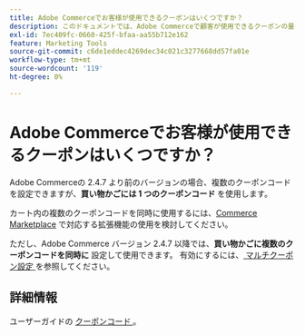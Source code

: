 ```yaml
---
title: Adobe Commerceでお客様が使用できるクーポンはいくつですか？
description: このドキュメントでは、Adobe Commerceで顧客が使用できるクーポンの量を説明します。
exl-id: 7ec409fc-0660-425f-bfaa-aa55b712e162
feature: Marketing Tools
source-git-commit: c6de1eddec4269dec34c021c3277668dd57fa01e
workflow-type: tm+mt
source-wordcount: '119'
ht-degree: 0%

---
```


# Adobe Commerceでお客様が使用できるクーポンはいくつですか？

Adobe Commerceの 2.4.7 より前のバージョンの場合、複数のクーポンコードを設定できますが、**買い物かごには 1 つのクーポンコード** を使用します。

カート内の複数のクーポンコードを同時に使用するには、[Commerce Marketplace](https://marketplace.magento.com/) で対応する拡張機能の使用を検討してください。

ただし、Adobe Commerce バージョン 2.4.7 以降では、**買い物かごに複数のクーポンコードを同時に** 設定して使用できます。 有効にするには、[ マルチクーポン設定 ](https://experienceleague.adobe.com/en/docs/commerce-admin/config/sales/sales#multicoupon-settings) を参照してください。

## 詳細情報

ユーザーガイドの [ クーポンコード ](https://experienceleague.adobe.com/docs/commerce-admin/marketing/promotions/cart-rules/price-rules-cart-coupon.html)。

